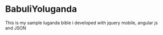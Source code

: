 # BabuliYoluganda
This is my sample luganda bible i developed with 
jquery mobile, angular js and JSON